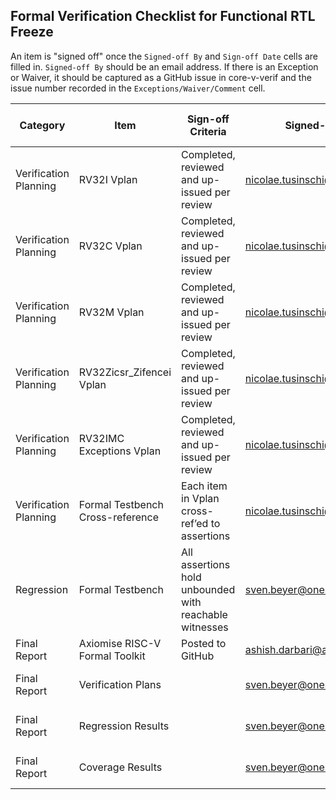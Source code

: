 ## Formal Verification Checklist for Functional RTL Freeze
An item is "signed off" once the `Signed-off By` and `Sign-off Date` cells are filled in. `Signed-off By` should be an email address.  If there is an Exception or Waiver, it should be captured as a GitHub issue in core-v-verif and the issue number recorded in the `Exceptions/Waiver/Comment` cell.

| Category              | Item                             | Sign-off Criteria                                      | Signed-off By               | Sign-off Date | Exceptions/Waivers/Comments                |
| --------------------- | -------------------------------- | ------------------------------------------------------ | --------------------------- | ------------- | ------------------------------------------ |
| Verification Planning | RV32I Vplan                      | Completed, reviewed and up-issued per review           | nicolae.tusinschi@onespin.com      | 2020-12-10    | Captured as cv32e40p GitHub issues         |
| Verification Planning | RV32C Vplan                      | Completed, reviewed and up-issued per review           | nicolae.tusinschi@onespin.com      | 2020-12-10    | Captured as cv32e40p GitHub issues         |
| Verification Planning | RV32M Vplan                      | Completed, reviewed and up-issued per review           | nicolae.tusinschi@onespin.com      | 2020-12-10    | Captured as cv32e40p GitHub issues         |
| Verification Planning | RV32Zicsr_Zifencei Vplan         | Completed, reviewed and up-issued per review           | nicolae.tusinschi@onespin.com      | 2020-12-10    | Captured as cv32e40p GitHub issues         |
| Verification Planning | RV32IMC Exceptions Vplan         | Completed, reviewed and up-issued per review           | nicolae.tusinschi@onespin.com      | 2020-12-10    | Captured as cv32e40p GitHub issues         |
| Verification Planning | Formal Testbench Cross-reference | Each item in Vplan cross-ref’ed to assertions          | nicolae.tusinschi@onespin.com      | 2020-12-10    | Captured as cv32e40p GitHub issues         |
| Regression            | Formal Testbench                 | All assertions hold unbounded with reachable witnesses | sven.beyer@onespin.com      | 2020-12-10    | Partial results for M Extension Assertions |
| Final Report          | Axiomise RISC-V Formal Toolkit   | Posted to GitHub                                       | ashish.darbari@axiomise.com | 2020-12-03    | Filed in "Reports" directory               |
| Final Report          | Verification Plans               |                                                        | sven.beyer@onespin.com      | yyyy-mm-dd    |                                             |
| Final Report          | Regression Results               |                                                        | sven.beyer@onespin.com      | yyyy-mm-dd    |                                            |
| Final Report          | Coverage Results                 |                                                        | sven.beyer@onespin.com      | yyyy-mm-dd    |                                             |
